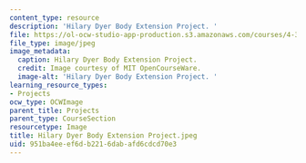 ```yaml
---
content_type: resource
description: 'Hilary Dyer Body Extension Project. '
file: https://ol-ocw-studio-app-production.s3.amazonaws.com/courses/4-301-introduction-to-the-visual-arts-spring-2007/951ba4eeef6db2216dabafd6cdcd70e3_HilaryDyerBodyExtensionProject.jpeg
file_type: image/jpeg
image_metadata:
  caption: Hilary Dyer Body Extension Project.
  credit: Image courtesy of MIT OpenCourseWare.
  image-alt: 'Hilary Dyer Body Extension Project. '
learning_resource_types:
- Projects
ocw_type: OCWImage
parent_title: Projects
parent_type: CourseSection
resourcetype: Image
title: Hilary Dyer Body Extension Project.jpeg
uid: 951ba4ee-ef6d-b221-6dab-afd6cdcd70e3
---
```

